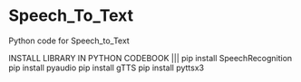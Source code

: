# Speech_To_Text

Python code for Speech_to_Text

INSTALL LIBRARY IN PYTHON CODEBOOK
     |||
pip install SpeechRecognition
pip install pyaudio
pip install gTTS
pip install pyttsx3

